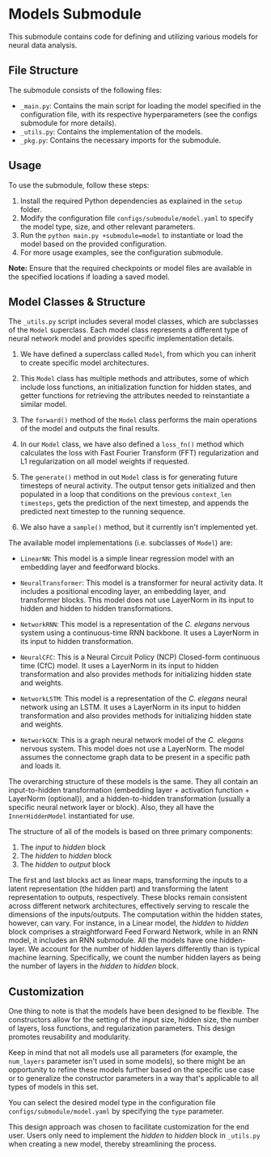 # Models Submodule

This submodule contains code for defining and utilizing various models for neural data analysis.

## File Structure

The submodule consists of the following files:

- `_main.py`: Contains the main script for loading the model specified in the configuration file, with its respective hyperparameters (see the configs submodule for more details).
- `_utils.py`: Contains the implementation of the models.
- `_pkg.py`: Contains the necessary imports for the submodule.

## Usage

To use the submodule, follow these steps:

1. Install the required Python dependencies as explained in the `setup` folder.
2. Modify the configuration file `configs/submodule/model.yaml` to specify the model type, size, and other relevant parameters.
3. Run the `python main.py +submodule=model` to instantiate or load the model based on the provided configuration.
4. For more usage examples, see the configuration submodule.

**Note:** Ensure that the required checkpoints or model files are available in the specified locations if loading a saved model.

## Model Classes & Structure

The `_utils.py` script includes several model classes, which are subclasses of the `Model` superclass. Each model class represents a different type of neural network model and provides specific implementation details.

1. We have defined a superclass called `Model`, from which you can inherit to create specific model architectures.

2. This `Model` class has multiple methods and attributes, some of which include loss functions, an initialization function for hidden states, and getter functions for retrieving the attributes needed to reinstantiate a similar model.

3. The `forward()` method of the `Model` class performs the main operations of the model and outputs the final results.

4. In our `Model` class, we have also defined a `loss_fn()` method which calculates the loss with Fast Fourier Transform (FFT) regularization and L1 regularization on all model weights if requested.

5. The `generate()` method in out `Model` class is for generating future timesteps of neural activity. The output tensor gets initialized and then populated in a loop that conditions on the previous `context_len timesteps`, gets the prediction of the next timestep, and appends the predicted next timestep to the running sequence.

6. We also have a `sample()` method, but it currently isn't implemented yet.

The available model implementations (i.e. subclasses of `Model`) are:

- `LinearNN`: This model is a simple linear regression model with an embedding layer and feedforward blocks.

- `NeuralTransformer`: This model is a transformer for neural activity data. It includes a positional encoding layer, an embedding layer, and transformer blocks. This model does not use LayerNorm in its input to hidden and hidden to hidden transformations.

- `NetworkRNN`: This model is a representation of the _C. elegans_ nervous system using a continuous-time RNN backbone. It uses a LayerNorm in its input to hidden transformation.

- `NeuralCFC`: This is a Neural Circuit Policy (NCP) Closed-form continuous time (CfC) model. It uses a LayerNorm in its input to hidden transformation and also provides methods for initializing hidden state and weights.

- `NetworkLSTM`: This model is a representation of the _C. elegans_ neural network using an LSTM. It uses a LayerNorm in its input to hidden transformation and also provides methods for initializing hidden state and weights.

- `NetworkGCN`: This is a graph neural network model of the _C. elegans_ nervous system. This model does not use a LayerNorm. The model assumes the connectome graph data to be present in a specific path and loads it.

The overarching structure of these models is the same. They all contain an input-to-hidden transformation (embedding layer + activation function + LayerNorm (optional)), and a hidden-to-hidden transformation (usually a specific neural network layer or block). Also, they all have the `InnerHiddenModel` instantiated for use. 

The structure of all of the models is based on three primary components:

1. The _input_ to _hidden_ block
2. The _hidden_ to _hidden_ block
3. The _hidden_ to _output_ block

The first and last blocks act as linear maps, transforming the inputs to a latent representation (the hidden part) and transforming the latent representation to outputs, respectively. These blocks remain consistent across different network architectures, effectively serving to rescale the dimensions of the inputs/outputs. The computation within the hidden states, however, can vary. For instance, in a Linear model, the _hidden_ to _hidden_ block comprises a straightforward Feed Forward Network, while in an RNN model, it includes an RNN submodule. All the models have one hidden-layer. We account for the number of hidden layers differently than is typical machine learning. Specifically, we count the number hidden layers as being the number of layers in the _hidden_ to _hidden_ block.


## Customization

One thing to note is that the models have been designed to be flexible. The constructors allow for the setting of the input size, hidden size, the number of layers, loss functions, and regularization parameters. This design promotes reusability and modularity.

Keep in mind that not all models use all parameters (for example, the `num_layers` parameter isn't used in some models), so there might be an opportunity to refine these models further based on the specific use case or to generalize the constructor parameters in a way that's applicable to all types of models in this set.

You can select the desired model type in the configuration file `configs/submodule/model.yaml` by specifying the `type` parameter.

This design approach was chosen to facilitate customization for the end user. Users only need to implement the _hidden_ to _hidden_ block in `_utils.py` when creating a new model, thereby streamlining the process.


